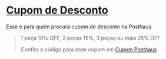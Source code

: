 # [Cupom de Desconto](https://github.com/CupomDeDesconto/Promocoes/blob/main/README.md)
Esse é para quem procura cupom de desconto na Posthaus
<blockquote cite="https://asasdodesconto.com/desconto/1-peca-10-off-2-pecas-15-3-pecas-ou-mais-25-off-2217841"><p>1 peça 10% OFF, 2 peças 15%, 3 peças ou mais 25% OFF</p><footer>Confira o código para esse cupom em <a href="https://asasdodesconto.com/desconto/1-peca-10-off-2-pecas-15-3-pecas-ou-mais-25-off-2217841">Cupom Posthaus</a></footer></blockquote>